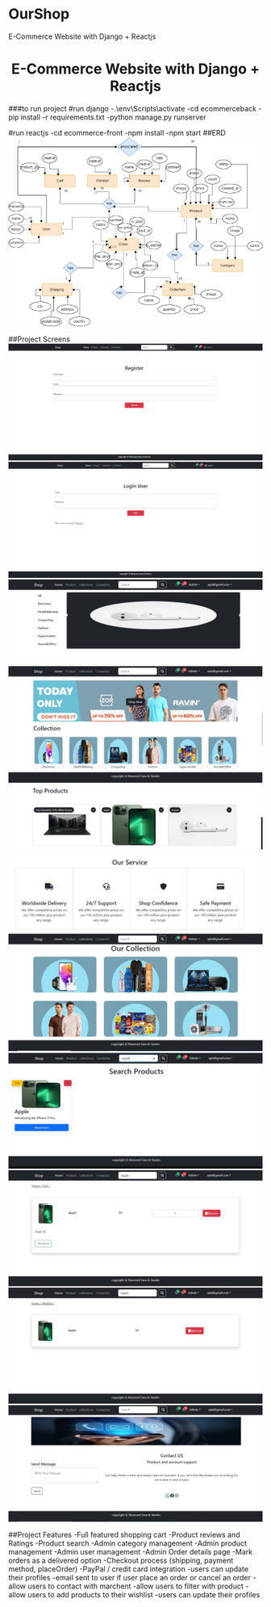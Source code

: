 # OurShop
E-Commerce Website with Django + Reactjs
<h1 align=center>E-Commerce Website with Django + Reactjs</h1>

###to run project
#run django 
-.\env\Scripts\activate
-cd ecommerceback
-pip install -r requirements.txt
-python manage.py runserver



#run reactjs
-cd ecommerce-front
-npm install
-npm start
##ERD 
 ![screns](./screns/erd.png)

 ##Project Screens
 ![screns](./screns/register.JPG)
 ![screns](./screns/login.JPG)
 ![screns](./screns/header.JPG)
 ![screns](./screns/shopCollection.JPG)
 ![screns](./screns/topProduct.JPG)
 ![screns](./screns/ourService.JPG)
 ![screns](./screns/collection.JPG)
 ![screns](./screns/search.JPG)
 ![screns](./screns/cart.JPG)
 ![screns](./screns/wishlist.JPG)
 ![screns](./screns/contact.JPG)




##Project Features
-Full featured shopping cart
-Product reviews and Ratings
-Product search
-Admin category management
-Admin product management
-Admin user management
-Admin Order details page
-Mark orders as a delivered option
-Checkout process (shipping, payment method, placeOrder)
-PayPal / credit card integration
-users can update their profiles
-email  sent to user if user place an order or cancel an order 
-allow users to  contact with marchent
-allow users to  filter with product
-allow users to add products to their wishlist 
-users can update their profiles


